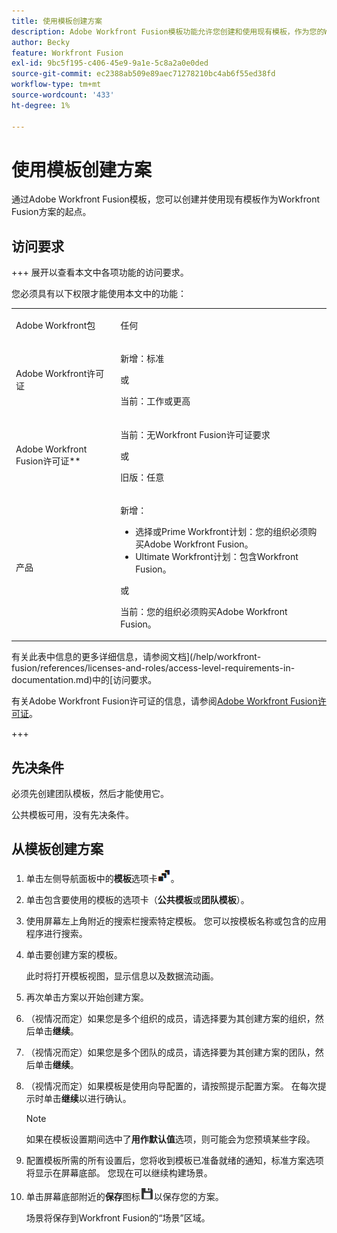 ```yaml
---
title: 使用模板创建方案
description: Adobe Workfront Fusion模板功能允许您创建和使用现有模板，作为您的Workfront Fusion方案的起点。
author: Becky
feature: Workfront Fusion
exl-id: 9bc5f195-c406-45e9-9a1e-5c8a2a0e0ded
source-git-commit: ec2388ab509e89aec71278210bc4ab6f55ed38fd
workflow-type: tm+mt
source-wordcount: '433'
ht-degree: 1%

---
```


# 使用模板创建方案

通过Adobe Workfront Fusion模板，您可以创建并使用现有模板作为Workfront Fusion方案的起点。

## 访问要求

+++ 展开以查看本文中各项功能的访问要求。

您必须具有以下权限才能使用本文中的功能：

<table style="table-layout:auto">
 <col> 
 <col> 
 <tbody> 
  <tr> 
   <td role="rowheader">Adobe Workfront包 
   <td> <p>任何</p> </td> 
  </tr> 
  <tr data-mc-conditions=""> 
   <td role="rowheader">Adobe Workfront许可证</td> 
   <td> <p>新增：标准</p><p>或</p><p>当前：工作或更高</p> </td> 
  </tr> 
  <tr> 
   <td role="rowheader">Adobe Workfront Fusion许可证**</td> 
   <td>
   <p>当前：无Workfront Fusion许可证要求</p>
   <p>或</p>
   <p>旧版：任意 </p>
   </td> 
  </tr> 
  <tr> 
   <td role="rowheader">产品</td> 
   <td>
   <p>新增：</p> <ul><li>选择或Prime Workfront计划：您的组织必须购买Adobe Workfront Fusion。</li><li>Ultimate Workfront计划：包含Workfront Fusion。</li></ul>
   <p>或</p>
   <p>当前：您的组织必须购买Adobe Workfront Fusion。</p>
   </td> 
  </tr>
 </tbody> 
</table>

有关此表中信息的更多详细信息，请参阅文档](/help/workfront-fusion/references/licenses-and-roles/access-level-requirements-in-documentation.md)中的[访问要求。

有关Adobe Workfront Fusion许可证的信息，请参阅[Adobe Workfront Fusion许可证](/help/workfront-fusion/set-up-and-manage-workfront-fusion/licensing-operations-overview/license-automation-vs-integration.md)。

+++

## 先决条件

必须先创建团队模板，然后才能使用它。

公共模板可用，没有先决条件。

## 从模板创建方案

1. 单击左侧导航面板中的&#x200B;**模板**&#x200B;选项卡![模板图标](assets/templates-icon.png)。
1. 单击包含要使用的模板的选项卡（**公共模板**&#x200B;或&#x200B;**团队模板**）。
1. 使用屏幕左上角附近的搜索栏搜索特定模板。 您可以按模板名称或包含的应用程序进行搜索。
1. 单击要创建方案的模板。

   此时将打开模板视图，显示信息以及数据流动画。

1. 再次单击方案以开始创建方案。
1. （视情况而定）如果您是多个组织的成员，请选择要为其创建方案的组织，然后单击&#x200B;**继续**。
1. （视情况而定）如果您是多个团队的成员，请选择要为其创建方案的团队，然后单击&#x200B;**继续**。
1. （视情况而定）如果模板是使用向导配置的，请按照提示配置方案。 在每次提示时单击&#x200B;**继续**&#x200B;以进行确认。

   >[!NOTE]
   >
   >如果在模板设置期间选中了&#x200B;**用作默认值**&#x200B;选项，则可能会为您预填某些字段。

1. 配置模板所需的所有设置后，您将收到模板已准备就绪的通知，标准方案选项将显示在屏幕底部。 您现在可以继续构建场景。

1. 单击屏幕底部附近的&#x200B;**保存**&#x200B;图标![保存图标](assets/save-icon.png)以保存您的方案。

   场景将保存到Workfront Fusion的“场景”区域。
